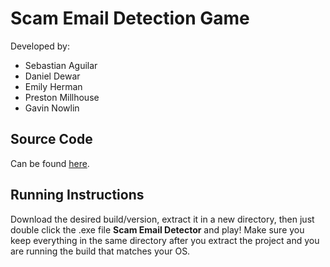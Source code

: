 # Scam Email Detection Game
Developed by:
- Sebastian Aguilar
- Daniel Dewar
- Emily Herman
- Preston Millhouse
- Gavin Nowlin
## Source Code
Can be found [here](Assets/Scripts).
## Running Instructions
Download the desired build/version, extract it in a new directory, then just double click the .exe file **Scam Email Detector** and play!
Make sure you keep everything in the same directory after you extract the project and you are running the build that matches your OS.
